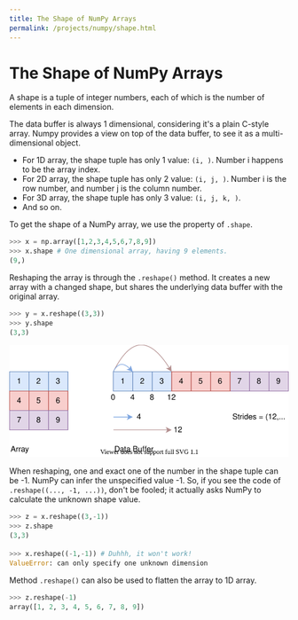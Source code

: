 ```yaml
---
title: The Shape of NumPy Arrays
permalink: /projects/numpy/shape.html
---
```


# The Shape of NumPy Arrays

A shape is a tuple of integer numbers, each of which is the number of elements in each dimension. 

The data buffer is always 1 dimensional, considering it's a plain C-style array. Numpy provides a view on top of the data buffer, to see it as a multi-dimensional object.

* For 1D array, the shape tuple has only 1 value: `(i, )`. Number i happens to be the array index.
* For 2D array, the shape tuple has only 2 value: `(i, j, )`. Number i is the row number, and number j is the column number.
* For 3D array, the shape tuple has only 3 value: `(i, j, k, )`.
* And so on.

To get the shape of a NumPy array, we use the property of `.shape`.

```python
>>> x = np.array([1,2,3,4,5,6,7,8,9])
>>> x.shape # One dimensional array, having 9 elements.
(9,)
```

Reshaping the array is through the `.reshape()` method. It creates a new array with a changed shape, but shares the underlying data buffer with the original array.

```python
>>> y = x.reshape((3,3))
>>> y.shape
(3,3)
```

![](/static/images/NumPy-Strides.svg)

When reshaping, one and exact one of the number in the shape tuple can be -1. NumPy can infer the unspecified value -1. So, if you see the code of `.reshape((..., -1, ...))`, don't be fooled; it actually asks NumPy to calculate the unknown shape value.

```python
>>> z = x.reshape((3,-1))
>>> z.shape
(3,3)

>>> x.reshape((-1,-1)) # Duhhh, it won't work!
ValueError: can only specify one unknown dimension
```

Method `.reshape()` can also be used to flatten the array to 1D array.

```python
>>> z.reshape(-1)
array([1, 2, 3, 4, 5, 6, 7, 8, 9])
```
